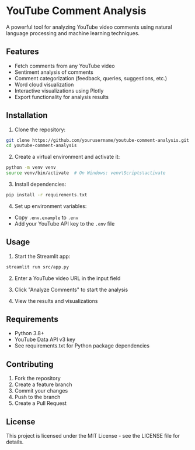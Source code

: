 # YouTube Comment Analysis

A powerful tool for analyzing YouTube video comments using natural language processing and machine learning techniques.

## Features

- Fetch comments from any YouTube video
- Sentiment analysis of comments
- Comment categorization (feedback, queries, suggestions, etc.)
- Word cloud visualization
- Interactive visualizations using Plotly
- Export functionality for analysis results

## Installation

1. Clone the repository:
```bash
git clone https://github.com/yourusername/youtube-comment-analysis.git
cd youtube-comment-analysis
```

2. Create a virtual environment and activate it:
```bash
python -m venv venv
source venv/bin/activate  # On Windows: venv\Scripts\activate
```

3. Install dependencies:
```bash
pip install -r requirements.txt
```

4. Set up environment variables:
- Copy `.env.example` to `.env`
- Add your YouTube API key to the `.env` file

## Usage

1. Start the Streamlit app:
```bash
streamlit run src/app.py
```

2. Enter a YouTube video URL in the input field

3. Click "Analyze Comments" to start the analysis

4. View the results and visualizations



## Requirements

- Python 3.8+
- YouTube Data API v3 key
- See requirements.txt for Python package dependencies

## Contributing

1. Fork the repository
2. Create a feature branch
3. Commit your changes
4. Push to the branch
5. Create a Pull Request

## License

This project is licensed under the MIT License - see the LICENSE file for details. 
